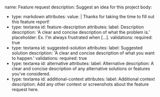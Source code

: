 name: Feature request
description: Suggest an idea for this project
body:
- type: markdown
  attributes:
  value: |
  Thanks for taking the time to fill out this feature report!
- type: textarea
  id: feature-description
  attributes:
  label: Description
  description: 'A clear and concise description of what the problem is.'
  placeholder: Ex. I'm always frustrated when [...].
  validations:
  required: true
- type: textarea
  id: suggested-solution
  attributes:
  label: Suggested solution
  description: 'A clear and concise description of what you want to happen.'
  validations:
  required: true
- type: textarea
  id: alternative
  attributes:
  label: Alternative
  description: A clear and concise description of any alternative solutions or features you've considered.
- type: textarea
  id: additional-context
  attributes:
  label: Additional context
  description: Add any other context or screenshots about the feature request here.